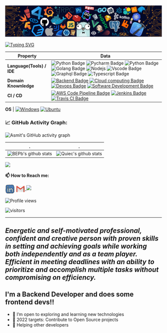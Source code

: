 ![](./src/header_.png)

[![Typing SVG](https://readme-typing-svg.herokuapp.com?color=%2336BCF7&center=true&vCenter=true&width=600&lines=Hi+there+👋,+I+am+Bashiru+Bukari;+Welcome+to+My+Profile!;Over+4+years+of+programming+experience;Always+learning+new+things+;Backend+enthusiast+;Xdevs+community+member+;Nodejs+Golang+python+expert)](https://git.io/typing-svg)

Property | Data
--- | --- 
**Language(Tools) / IDE**  | ![Python Badge](https://img.shields.io/badge/-Python-3776AB?style=flat&logo=Sublime=white) ![Pycharm Badge](https://img.shields.io/badge/-Pycharm-3776AB?style=flat&logo=Pycharm&logoColor=white) ![Python Badge](https://img.shields.io/badge/-Django-3776AB?style=flat&logo=Vscode&logoColor=white) ![Golang Badge](https://img.shields.io/badge/-Golang-3776AB?style=flat&logo=Vscode&logoColor=white) ![ Nodejs](https://img.shields.io/badge/-Nodejs-3776AB?style=flat&logo=Vscode&logoColor=white) ![Vscode Badge](https://img.shields.io/badge/-Vscode-3776AB?style=flat&logo=Vscode&logoColor=white) ![Graphql Badge](https://img.shields.io/badge/-Graphql-3776AB?style=flat&logo=Vscode&logoColor=white) ![Typescript Badge](https://img.shields.io/badge/-Typescript-3776AB?style=flat&logo=Vscode&logoColor=white)
**Domain Knownledge**  | [![Backend Badge](https://img.shields.io/badge/-Backend%20-01D277?style=flat&logoColor=white)](https://github.com/bashiru98/bashiru98) [![Cloud computing Badge](https://img.shields.io/badge/-Cloud%20Computing-FAB040?style=flat&logoColor=white)](https://github.com/search?q=user%3bashiru98&type=Repositories) [![ Devops Badge](https://img.shields.io/badge/-Devops-4C8CBF?style=flat&logoColor=white)](https://github.com/search?q=user%3bashiru98&type=Repositories) [![Software Development Badge](https://img.shields.io/badge/-Software%20Development-FF6600?style=flat&logoColor=white)](https://github.com/search?q=user%3bashiru98&type=Repositories) 
**CI / CD** | [![AWS Code Pipeline Badge](https://img.shields.io/badge/-AWS%20Code%20Pipeline-2088FF?style=flat&logo=Markdown&logoColor=white)](https://github.com/bashiru98/bashiru98) [![Jenkins Badge](https://img.shields.io/badge/-Jenkins%20-2088FF?style=flat&logo=Github&logoColor=white)](https://github.com/bashiru98/bashiru98) [![Travis CI Badge](https://img.shields.io/badge/-Travis%20CI-2088FF?style=flat&logo=Git&logoColor=white)](https://github.com/bashiru98/bashiru98)

**OS**  | <a target="_blank" rel="noopener noreferrer" href="https://camo.githubusercontent.com/b44114213a5a462903bd69611bb6846f1dc41fe6f3230bd37c67c3d4eb65f08c/68747470733a2f2f696d672e736869656c64732e696f2f62616467652f2d57696e646f77732d626c61636b3f7374796c653d666c61742d737175617265266c6f676f3d77696e646f7773266c6f676f436f6c6f723d626c7565"><img src="https://camo.githubusercontent.com/b44114213a5a462903bd69611bb6846f1dc41fe6f3230bd37c67c3d4eb65f08c/68747470733a2f2f696d672e736869656c64732e696f2f62616467652f2d57696e646f77732d626c61636b3f7374796c653d666c61742d737175617265266c6f676f3d77696e646f7773266c6f676f436f6c6f723d626c7565" alt="Windows" data-canonical-src="https://img.shields.io/badge/-Windows-black?style=flat-square&amp;logo=windows&amp;logoColor=blue" style="max-width: 100%;"></a> <a target="_blank" rel="noopener noreferrer" href="https://camo.githubusercontent.com/9c4bc049e33f41f122342a1714ccf872c34098a9f2c593c33c2322cf0129fa04/68747470733a2f2f696d672e736869656c64732e696f2f62616467652f2d5562756e74752d626c61636b3f7374796c653d666c61742d737175617265266c6f676f3d7562756e7475"><img src="https://camo.githubusercontent.com/9c4bc049e33f41f122342a1714ccf872c34098a9f2c593c33c2322cf0129fa04/68747470733a2f2f696d672e736869656c64732e696f2f62616467652f2d5562756e74752d626c61636b3f7374796c653d666c61742d737175617265266c6f676f3d7562756e7475" alt="Ubuntu" data-canonical-src="https://img.shields.io/badge/-Ubuntu-black?style=flat-square&amp;logo=ubuntu" style="max-width: 100%;"></a> 

<!--   GitHub stats graph -->
### 📈 GitHub Activity Graph:
![Asmit's GitHub activity graph](https://activity-graph.herokuapp.com/graph?username=bashiru98&hide_border=true&theme=redical)

 . | .
--- | --- 
![BEPb's github stats](https://github-readme-stats.vercel.app/api?username=bashiru98&show_icons=true&theme=radical&include_all_commits=true) | ![Quiec's github stats](https://github-readme-stats.vercel.app/api/top-langs/?username=bashiru98&theme=radical&layout=compact)

<img src="https://github-readme-streak-stats.herokuapp.com/?user=bashiru98"></img>


**📫 How to Reach me:**
<p align="left">
<a href="https://www.linkedin.com/in/bashiru-bukari-187016140" target="blank"><img align="center" src="https://raw.githubusercontent.com/bashiru98/bashiru98/main/assets/linkedin.svg" alt="BEPb" height="30" width="30" /></a>
<a href="mailto:bukariatulebashiru@gmail.com" target="blank"><img align="center" src="https://raw.githubusercontent.com/bashiru98/bashiru98/main/assets/gmail.svg" alt="Gmail" height="30" width="30" /></a><a href="https://api.whatsapp.com/send?phone=+905422508519" alt="Connect on Whatsapp"> <img src="https://img.shields.io/badge/WHATSAPP-%2325D366.svg?&style=for-the-badge&logo=whatsapp&logoColor=white" /> </a>

</p>



![Profile views](https://gpvc.arturio.dev/BEPb)

<p align="left">
<img src="https://visitor-badge.laobi.icu/badge?page_id=bashiru98.bashiru98" alt="visitors"/>
</p>


---
  *Energetic and self-motivated professional, confident and creative person with proven skills in setting and achieving goals while working both independently and as a team player. Efficient in meeting deadlines with an ability to prioritize and accomplish multiple tasks without compromising on efficiency.*
---
## I'm a Backend Developer and does some frontend devs!!

- 🌱 I’m open to exploring and learning new technologies
- 🥅 2022 targets: Contribute to Open Source projects
- 🥅 Helping other developers
  
